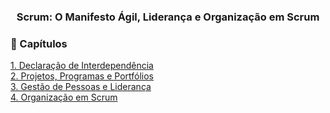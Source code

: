 <div align="center">
  
  ### Scrum: O Manifesto Ágil, Liderança e Organização em Scrum
  
</div>

### 📜 Capítulos

[1. Declaração de Interdependência](https://github.com/RobsonVinicius/Scrum/blob/main/Docs%20Estudos/2.%20Scrum%20O%20Manifesto%20%C3%81gil%2C%20Lideran%C3%A7a%20e%20Organiza%C3%A7%C3%A3o%20em%20Scrum/1.%20Declara%C3%A7%C3%A3o%20de%20Interdepend%C3%AAncia.md)<br>
[2. Projetos, Programas e Portfólios](https://github.com/RobsonVinicius/Scrum/blob/main/Docs%20Estudos/2.%20Scrum%20O%20Manifesto%20%C3%81gil%2C%20Lideran%C3%A7a%20e%20Organiza%C3%A7%C3%A3o%20em%20Scrum/2.%20Projetos%2C%20Programas%20e%20Portf%C3%B3lios.md)<br>
[3. Gestão de Pessoas e Liderança](https://github.com/RobsonVinicius/Scrum/blob/main/Docs%20Estudos/2.%20Scrum%20O%20Manifesto%20%C3%81gil%2C%20Lideran%C3%A7a%20e%20Organiza%C3%A7%C3%A3o%20em%20Scrum/3.%20Gest%C3%A3o%20de%20Pessoas%20e%20Lideran%C3%A7a.md)<br>
[4. Organização em Scrum](https://github.com/RobsonVinicius/Scrum/blob/main/Docs%20Estudos/2.%20Scrum%20O%20Manifesto%20%C3%81gil%2C%20Lideran%C3%A7a%20e%20Organiza%C3%A7%C3%A3o%20em%20Scrum/4.%20Organiza%C3%A7%C3%A3o%20em%20Scrum.md) 
